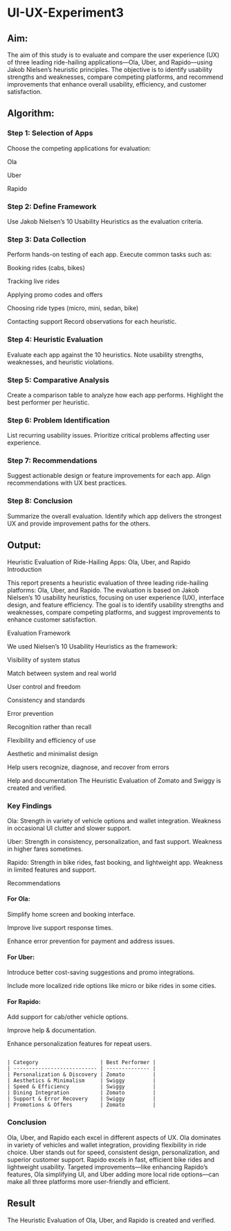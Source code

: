# UI-UX-Experiment3

## Aim:

The aim of this study is to evaluate and compare the user experience (UX) of three leading ride-hailing applications—Ola, Uber, and Rapido—using Jakob Nielsen’s heuristic principles. The objective is to identify usability strengths and weaknesses, compare competing platforms, and recommend improvements that enhance overall usability, efficiency, and customer satisfaction.

## Algorithm:

### Step 1: Selection of Apps

Choose the competing applications for evaluation:

Ola

Uber

Rapido

### Step 2: Define Framework

Use Jakob Nielsen’s 10 Usability Heuristics as the evaluation criteria.

### Step 3: Data Collection

Perform hands-on testing of each app.
Execute common tasks such as:

Booking rides (cabs, bikes)

Tracking live rides

Applying promo codes and offers

Choosing ride types (micro, mini, sedan, bike)

Contacting support
Record observations for each heuristic.

### Step 4: Heuristic Evaluation

Evaluate each app against the 10 heuristics.
Note usability strengths, weaknesses, and heuristic violations.

### Step 5: Comparative Analysis

Create a comparison table to analyze how each app performs.
Highlight the best performer per heuristic.

### Step 6: Problem Identification

List recurring usability issues.
Prioritize critical problems affecting user experience.

### Step 7: Recommendations

Suggest actionable design or feature improvements for each app.
Align recommendations with UX best practices.

### Step 8: Conclusion

Summarize the overall evaluation.
Identify which app delivers the strongest UX and provide improvement paths for the others.

## Output:
Heuristic Evaluation of Ride-Hailing Apps: Ola, Uber, and Rapido
Introduction

This report presents a heuristic evaluation of three leading ride-hailing platforms: Ola, Uber, and Rapido. The evaluation is based on Jakob Nielsen’s 10 usability heuristics, focusing on user experience (UX), interface design, and feature efficiency. The goal is to identify usability strengths and weaknesses, compare competing platforms, and suggest improvements to enhance customer satisfaction.

Evaluation Framework

We used Nielsen’s 10 Usability Heuristics as the framework:

Visibility of system status

Match between system and real world

User control and freedom

Consistency and standards

Error prevention

Recognition rather than recall

Flexibility and efficiency of use

Aesthetic and minimalist design

Help users recognize, diagnose, and recover from errors

Help and documentation
The Heuristic Evaluation of Zomato and Swiggy is created and verified.

### Key Findings

Ola: Strength in variety of vehicle options and wallet integration. Weakness in occasional UI clutter and slower support.

Uber: Strength in consistency, personalization, and fast support. Weakness in higher fares sometimes.

Rapido: Strength in bike rides, fast booking, and lightweight app. Weakness in limited features and support.

Recommendations

#### For Ola:

Simplify home screen and booking interface.

Improve live support response times.

Enhance error prevention for payment and address issues.

#### For Uber:

Introduce better cost-saving suggestions and promo integrations.

Include more localized ride options like micro or bike rides in some cities.

#### For Rapido:

Add support for cab/other vehicle options.

Improve help & documentation.

Enhance personalization features for repeat users.
```

| Category                    | Best Performer |
| --------------------------- | -------------- |
| Personalization & Discovery | Zomato         |
| Aesthetics & Minimalism     | Swiggy         |
| Speed & Efficiency          | Swiggy         |
| Dining Integration          | Zomato         |
| Support & Error Recovery    | Swiggy         |
| Promotions & Offers         | Zomato         |
```
### Conclusion

Ola, Uber, and Rapido each excel in different aspects of UX. Ola dominates in variety of vehicles and wallet integration, providing flexibility in ride choice. Uber stands out for speed, consistent design, personalization, and superior customer support. Rapido excels in fast, efficient bike rides and lightweight usability. Targeted improvements—like enhancing Rapido’s features, Ola simplifying UI, and Uber adding more local ride options—can make all three platforms more user-friendly and efficient.

## Result

The Heuristic Evaluation of Ola, Uber, and Rapido is created and verified.
